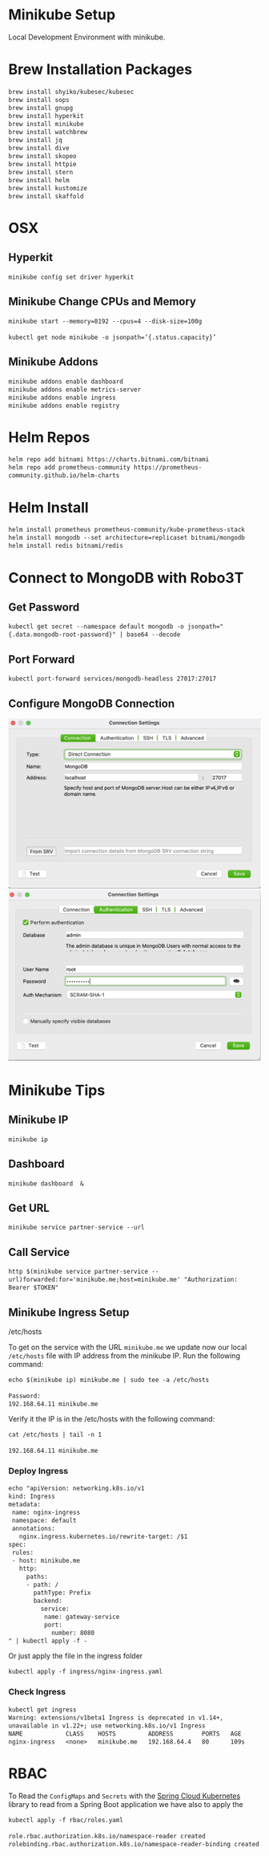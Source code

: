# Minikube Setup
Local Development Environment with minikube.

# Brew Installation Packages
```
brew install shyiko/kubesec/kubesec
brew install sops
brew install gnupg
brew install hyperkit
brew install minikube
brew install watchbrew 
brew install jq
brew install dive
brew install skopeo
brew install httpie
brew install stern
brew install helm
brew install kustomize 
brew install skaffold
```

# OSX
## Hyperkit
```
minikube config set driver hyperkit
```
## Minikube Change CPUs and Memory 
```
minikube start --memory=8192 --cpus=4 --disk-size=100g

kubectl get node minikube -o jsonpath=‘{.status.capacity}’
```


## Minikube Addons
```
minikube addons enable dashboard 
minikube addons enable metrics-server 
minikube addons enable ingress 
minikube addons enable registry
```

# Helm Repos
```
helm repo add bitnami https://charts.bitnami.com/bitnami
helm repo add prometheus-community https://prometheus-community.github.io/helm-charts
```
  
# Helm Install 
```
helm install prometheus prometheus-community/kube-prometheus-stack
helm install mongodb --set architecture=replicaset bitnami/mongodb
helm install redis bitnami/redis
```  

# Connect to MongoDB with Robo3T
## Get Password
```
kubectl get secret --namespace default mongodb -o jsonpath="{.data.mongodb-root-password}" | base64 --decode
```
## Port Forward
```
kubectl port-forward services/mongodb-headless 27017:27017
```
## Configure MongoDB Connection
![](image/Robo3T-1.png)
![](image/Robo3T-2.png)

# Minikube Tips
## Minikube IP
```
minikube ip
```

## Dashboard
```
minikube dashboard  & 
```
## Get URL
```
minikube service partner-service --url
```

## Call Service
```
http $(minikube service partner-service --url)forwarded:for='minikube.me;host=minikube.me' "Authorization: Bearer $TOKEN"
```

## Minikube Ingress Setup
/etc/hosts

To get on the service with the URL `minikube.me` we update now our local `/etc/hosts` file with IP address from the minikube IP.
Run the following command:
```
echo $(minikube ip) minikube.me | sudo tee -a /etc/hosts

Password:
192.168.64.11 minikube.me
```
Verify it the IP is in the /etc/hosts with the following command:
```
cat /etc/hosts | tail -n 1

192.168.64.11 minikube.me
```

### Deploy Ingress
```
echo "apiVersion: networking.k8s.io/v1
kind: Ingress
metadata:
 name: nginx-ingress
 namespace: default
 annotations:
   nginx.ingress.kubernetes.io/rewrite-target: /$1
spec:
 rules:
 - host: minikube.me
   http:
     paths:
     - path: /
       pathType: Prefix
       backend:
         service:
          name: gateway-service
          port:
            number: 8080
" | kubectl apply -f -
```
Or just apply the file in the ingress folder
```
kubectl apply -f ingress/nginx-ingress.yaml
```
### Check Ingress
```
kubectl get ingress
Warning: extensions/v1beta1 Ingress is deprecated in v1.14+, unavailable in v1.22+; use networking.k8s.io/v1 Ingress
NAME            CLASS    HOSTS         ADDRESS        PORTS   AGE
nginx-ingress   <none>   minikube.me   192.168.64.4   80      109s
```

# RBAC
To Read the `ConfigMaps` and `Secrets` with the [Spring Cloud Kubernetes](https://spring.io/projects/spring-cloud-kubernetes)
library to read from a Spring Boot application we have also to apply the 
```
kubectl apply -f rbac/roles.yaml

role.rbac.authorization.k8s.io/namespace-reader created
rolebinding.rbac.authorization.k8s.io/namespace-reader-binding created
```

